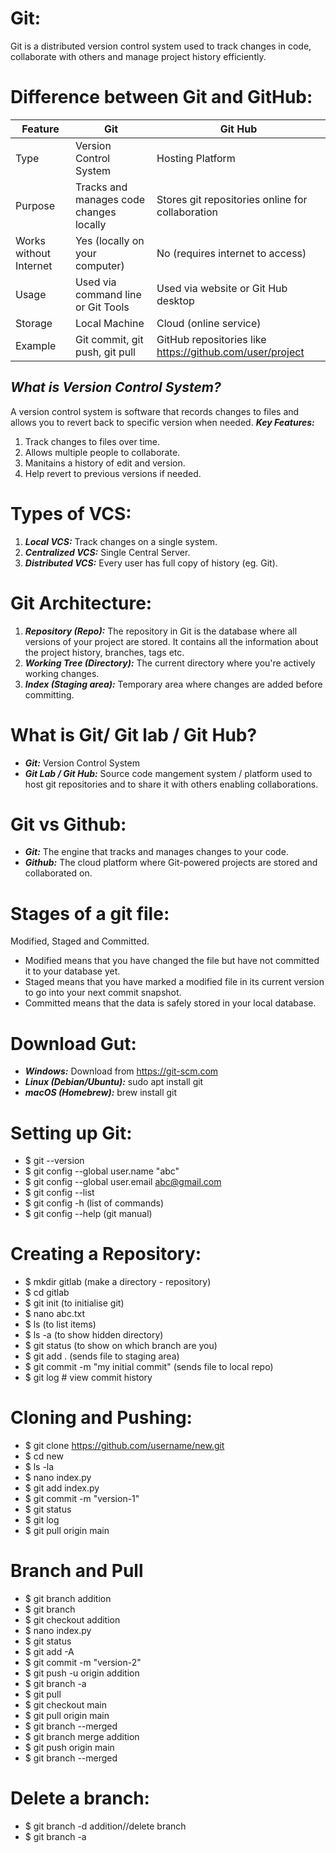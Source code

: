 # Git:
Git is a distributed version control system used to track changes in code, collaborate with others and manage project history efficiently.

# Difference between Git and GitHub:
| Feature                  | Git                                       | Git Hub                                                  |
| ------------------------ | ----------------------------------------- | -------------------------------------------------------- |
| Type                     | Version Control System                    | Hosting Platform                                         |
| Purpose                  | Tracks and manages code changes locally   | Stores git repositories online for collaboration         |
| Works without Internet   | Yes (locally on your computer)            | No (requires internet to access)                         |
| Usage                    | Used via command line or Git Tools        | Used via website or Git Hub desktop                      |
| Storage                  | Local Machine                             | Cloud (online service)                                   |
| Example                  | Git commit, git push, git pull            | GitHub repositories like https://github.com/user/project |

## ***What is Version Control System?***
A version control system is software that records changes to files and allows you to revert back to specific version when needed.
***Key Features:***
1. Track changes to files over time.
2. Allows multiple people to collaborate.
3. Manitains a history of edit and version.
4. Help revert to previous versions if needed.

# Types of VCS:
1. ***Local VCS:*** Track changes on a single system.
2. ***Centralized VCS:*** Single Central Server.
3. ***Distributed VCS:*** Every user has full copy of history (eg. Git).

# Git Architecture:
1. ***Repository (Repo):*** The repository in Git is the database where all versions of your project are stored. It contains all the information about the project history, branches, tags etc.
2. ***Working Tree (Directory):*** The current directory where you're actively working changes.
3. ***Index (Staging area):*** Temporary area where changes are added before committing.

# What is Git/ Git lab / Git Hub?
- ***Git:*** Version Control System
- ***Git Lab / Git Hub:*** Source code mangement system / platform used to host git repositories and to share it with others enabling collaborations.

# Git vs Github:
- ***Git:*** The engine that tracks and manages changes to your code.
- ***Github:*** The cloud platform where Git-powered projects are stored and collaborated on.

# Stages of a git file:
Modified, Staged and Committed.
- Modified means that you have changed the file but have not committed it to your database yet.
- Staged means that you have marked a modified file in its current version to go into your next commit snapshot.
- Committed means that the data is safely stored in your local database.

# Download Gut:
- ***Windows:*** Download from https://git-scm.com
- ***Linux (Debian/Ubuntu):*** sudo apt install git
- ***macOS (Homebrew):*** brew install git

# Setting up Git:
- $ git --version
- $ git config --global user.name "abc"
- $ git config --global user.email abc@gmail.com
- $ git config --list
- $ git config -h (list of commands)
- $ git config --help (git manual)

# Creating a Repository:
- $ mkdir gitlab (make a directory - repository)
- $ cd gitlab
- $ git init (to initialise git)
- $ nano abc.txt
- $ ls (to list items)
- $ ls -a (to show hidden directory)
- $ git status (to show on which branch are you)
- $ git add . (sends file to staging area)
- $ git commit -m "my initial commit" (sends file to local repo)
- $ git log # view commit history

# Cloning and Pushing:
- $ git clone https://github.com/username/new.git
- $ cd new
- $ ls -la
- $ nano index.py
- $ git add index.py
- $ git commit -m "version-1"
- $ git status
- $ git log
- $ git pull origin main

# Branch and Pull
- $ git branch addition
- $ git branch
- $ git checkout addition
- $ nano index.py
- $ git status
- $ git add -A
- $ git commit -m "version-2"
- $ git push -u origin addition
- $ git branch -a
- $ git pull
- $ git checkout main
- $ git pull origin main
- $ git branch --merged
- $ git branch merge addition
- $ git push origin main
- $ git branch --merged

# Delete a branch:
- $ git branch -d addition//delete branch
- $ git branch -a
